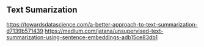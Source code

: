## Text Sumarization 
https://towardsdatascience.com/a-better-approach-to-text-summarization-d7139b571439
https://medium.com/jatana/unsupervised-text-summarization-using-sentence-embeddings-adb15ce83db1

